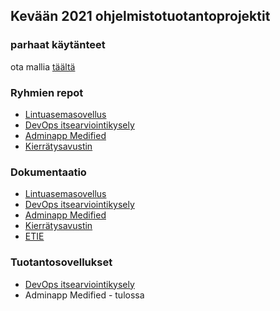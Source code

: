 ## Kevään 2021 ohjelmistotuotantoprojektit

### parhaat käytänteet

ota mallia [täältä](https://github.com/ohtu-ohjaajat/OhTuHistory/blob/master/reference.md)

### Ryhmien repot

- [Lintuasemasovellus](https://github.com/luomus/lintuasemasovellus)
- [DevOps itsearviointikysely](https://github.com/Devops-ohtuprojekti/DevOpsCSAOS)
- [Adminapp Medified](https://github.com/ohtuprojekti-medified/adminapp-medified)
- [Kierrätysavustin](https://github.com/ohtuprojekti-Kierratysavustin/Kierratysavustin)


### Dokumentaatio

- [Lintuasemasovellus](https://github.com/luomus/lintuasemasovellus/blob/master/README.md)
- [DevOps itsearviointikysely](https://github.com/Devops-ohtuprojekti/DevOpsCSAOS/blob/main/README.md)
- [Adminapp Medified](https://github.com/ohtuprojekti-medified/adminapp-medified/blob/master/README.md)
- [Kierrätysavustin](https://github.com/ohtuprojekti-Kierratysavustin/Kierratysavustin/tree/main/documents)
- [ETIE](https://github.com/IELuomus/extractiontool/blob/main/README.md)
### Tuotantosovellukset

- [DevOps itsearviointikysely](https://ohtu-csaos-staging.herokuapp.com/)
- Adminapp Medified - tulossa
